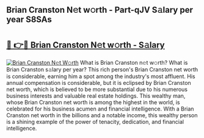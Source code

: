## Brian Cranston N𝚎t w𝚘rth - Part-qJV S𝚊lary per year S8SAs

# <h2><a href="http://gc1cols.nevu.top/?p=Brian+Cranston">🔗 👉🔴 Brian Cranston N𝚎t w𝚘rth - S𝚊lary</a></h2>

[![Brian Cranston N𝚎t W𝚘rth](https://i.imgur.com/Oavwk0R.jpeg)](http://gc1cols.nevu.top/?p=Brian+Cranston)
What is Brian Cranston n𝚎t w𝚘rth? What is Brian Cranston s𝚊lary per year?
This rich person's Brian Cranston net worth is considerable, earning him a spot among the industry's most affluent. His annual compensation is considerable, but it is eclipsed by Brian Cranston net worth, which is believed to be more substantial due to his numerous business interests and valuable real estate holdings. This wealthy man, whose Brian Cranston net worth is among the highest in the world, is celebrated for his business acumen and financial intelligence. With a Brian Cranston net worth in the billions and a notable income, this wealthy person is a shining example of the power of tenacity, dedication, and financial intelligence.
